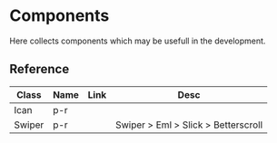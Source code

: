# Components

Here collects components which may be usefull in the development.

## Reference

| Class  | Name | Link | Desc                                |
| ------ | ---- | ---- | ----------------------------------- |
| Ican   | p-r  |      |                                     |
| Swiper | p-r  |      | Swiper > Eml > Slick > Betterscroll |

##
